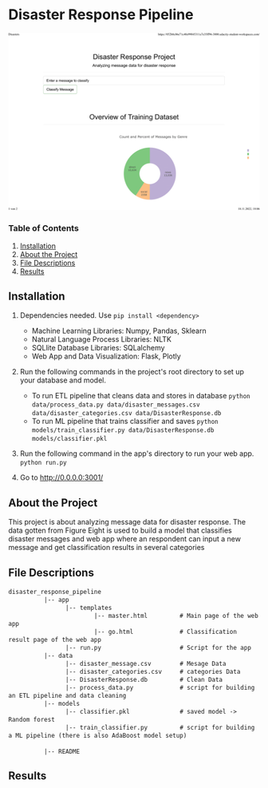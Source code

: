 # Disaster Response Pipeline 


<img src="figures/mainpage/main1.png"  />


### Table of Contents

1. [Installation](#installation)
2. [About the Project](#motivation)
3. [File Descriptions](#files)
4. [Results](#results)

## Installation <a name="installation"></a>

1. Dependencies needed. Use `pip install <dependency>` 
    - Machine Learning Libraries: Numpy, Pandas, Sklearn
    - Natural Language Process Libraries: NLTK
    - SQLlite Database Libraries: SQLalchemy
    - Web App and Data Visualization: Flask, Plotly
    
2. Run the following commands in the project's root directory to set up your database and model.

    - To run ETL pipeline that cleans data and stores in database
        `python data/process_data.py data/disaster_messages.csv data/disaster_categories.csv data/DisasterResponse.db`
    - To run ML pipeline that trains classifier and saves
        `python models/train_classifier.py data/DisasterResponse.db models/classifier.pkl`

3. Run the following command in the app's directory to run your web app.
    `python run.py`

4. Go to http://0.0.0.0:3001/

## About the Project<a name="motivation"></a>
This project is about analyzing message data for disaster response. The data gotten from Figure Eight is used to build a model that classifies disaster messages and web app where an respondent can input a new message and get classification results in several categories 

## File Descriptions <a name="files"></a>
```
disaster_response_pipeline
          |-- app
                |-- templates
                        |-- master.html         # Main page of the web app
                        |-- go.html             # Classification result page of the web app
                |-- run.py                      # Script for the app
          |-- data
                |-- disaster_message.csv        # Mesage Data
                |-- disaster_categories.csv     # categories Data
                |-- DisasterResponse.db         # Clean Data
                |-- process_data.py             # script for building an ETL pipeline and data cleaning
          |-- models
                |-- classifier.pkl              # saved model -> Random forest 
                |-- train_classifier.py         # script for building a ML pipeline (there is also AdaBoost model setup)

          |-- README
```
## Results<a name="results"></a>



